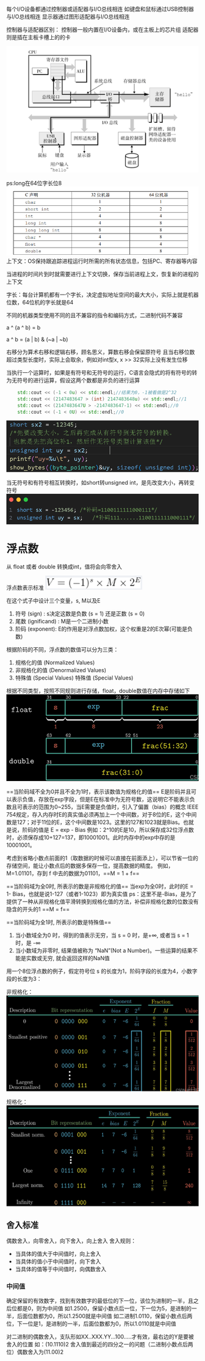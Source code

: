 每个I/O设备都通过控制器或适配器与I/O总线相连
如键盘和鼠标通过USB控制器与I/O总线相连
显示器通过图形适配器与I/O总线相连

控制器与适配器区别：
控制器一般内置在I/O设备内，或在主板上的芯片组
适配器则是插在主板卡槽上的的卡

<img src="./img/1.png">

ps:long在64位字长位8
<img src="./img/3.png">
上下文：OS保持跟追踪进程运行时所需的所有状态信息，包括PC、寄存器等内容

当进程的时间片到时就需要进行上下文切换，保存当前进程上文，恢复新的进程的上下文

字长：每台计算机都有一个字长，决定虚拟地址空间的最大大小，实际上就是机器位数，64位机的字长就是64

不同的机器类型使用不同的且不兼容的指令和编码方式，二进制代码不兼容

a ^ (a ^ b) = b

a ^ b = (a | b) & (~a | ~b)

右移分为算术右移和逻辑右移，顾名思义，算数右移会保留原符号
且当右移位数超过类型长度时，实际上会取余，例如对int型x, x >> 32实际上没有发生位移

当执行一个运算时，如果是有符号和无符号的运行，C语言会隐式的将有符号的转为无符号的进行运算，假设这两个数都是非负的进行运算
```cpp
    std::cout << (-1 < 0u) << std::endl;//结果为0，-1被看做是2^32
    std::cout << (2147483647 > (int) 2147483648u) << std::endl;//1
    std::cout << (2147483647U > -2147483647-1) << std::endl;//0
    std::cout << (-1 < 0U) << std::endl;//0
```

<img src="img/2.png">

当无符号和有符号相互转换时，如short转unsigned int，是先改变大小，再转变符号
<img src="img/4.png">

# 浮点数
从 float 或者 double 转换成int，值将会向零舍入

浮点数表示标准
<img src="img/6.png">

在这个式子中设计三个变量，s, M以及E
1. 符号 (sign) : s决定这数是负数 (s = 1) 还是正数 (s = 0)
2. 尾数 (ignificand) : M是一个二进制小数
3. 阶码 (exponent): E的作用是对浮点数加权，这个权重是2的E次幂(可能是负数)

根据阶码的不同，浮点数的数值可以分为三类：

1. 规格化的值 (Normalized Values)
2. 非规格化的值 (Denormalized Values)
3. 特殊值 (Special Values) 特殊值 (Special Values)

根据不同类型，按照不同规则进行存储，float，double数值在内存中存储如下
<img src="img/7.png">

==当阶码域不全为0并且不全为1时，表示该数值为规格化的值==
E是阶码并且可以表示负值，存放在exp字段，但是E在标准中为无符号数，这说明它不能表示负数且可表示的范围为0~255，当E需要是负值时，引入了偏置（bias）的概念
IEEE 754规定，存入内存时E的真实值必须再加上一个中间数，对于8位的E，这个中间数是127；对于11位的E，这个中间数是1023。这里的127和1023就是Bias。也就是说，阶码的值是 E = exp - Bias
例如：2^10的E是10，所以保存成32位浮点数时，必须保存成10+127=137，即10001001。此时内存中的exp中存的是10001001。

考虑到省略小数点前面的1（取数据的时候可以直接在前面添上），可以节省一位的存储空间，能让小数点后的数据多保存一位，提高数据的精度。
例如，M=1.01101，存到 f 中去的数据为01101，==M = 1 + f==

==当阶码域为全0时, 所表示的数是非规格化的值==
当exp为全0时，此时的E = 1- Bias，也就是说1-127（或者1-1023）即为真实值
ps：这里不是-Bias，是为了提供了一种从非规格化值平滑转换到规格化值的方法，补偿非规格化数的位数没有隐含的开头的1
==M = f==



==当阶码域为全1时, 所表示的数是特殊值==
1.  当小数域全为0 时，得到的值表示无穷，当 s = 0 时，是+∞, 或者当 s = 1时，是 -∞
2.  当小数域为非零时, 结果值被称为 “NaN”(Not a Number)。一些运算的结果不能是实数或无穷, 就会返回这样的NaN值

用一个8位浮点数的例子，假定符号位 s 的长度为1，阶码字段的长度为4，小数字段的长度为3：

非规格化：
<img src="img/8.png">

规格化：
<img src="img/9.png">

## 舍入标准
偶数舍入，向零舍入，向下舍入，向上舍入
舍入规则：
* 当具体的值大于中间值时，向上舍入
* 当具体的值小于中间值时，向下舍入
* 当具体的值等于中间值时，向偶数舍入
### 中间值
确定保留的有效数字，找到有效数字的最低位的下一位，该位为进制的一半，且之后位都是0，则为中间值
如1.2500，保留小数点后一位，下一位为5，是进制的一半，后面位数都为0，所以1.2500就是中间值
如二进制1.0110，保留小数点后两位，下一位是1，是进制的一半，后面位数都为0，所以1.0110就是中间值

对二进制的偶数舍入，支队形如XX..XXX.YY...100.....才有效，最右边的Y是要被舍入的位置
如：(10.1110)2 舍入值到最近的四分之一的问题（二进制小数点后两位）偶数舍入为(11.00)2